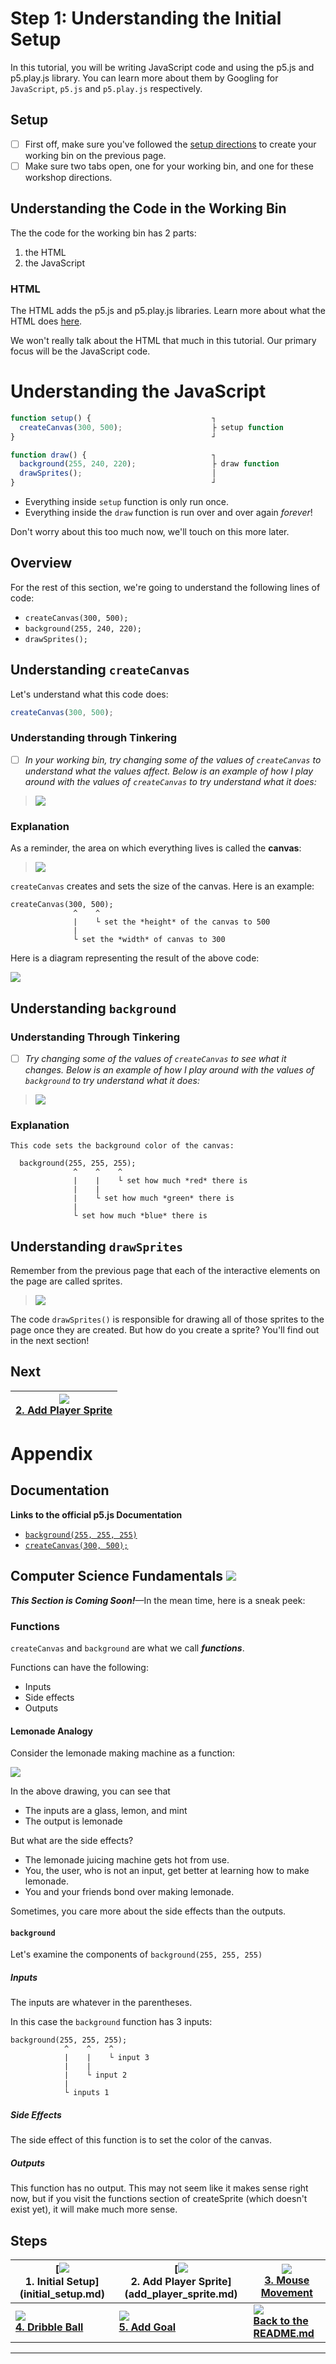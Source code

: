 # Step 1: Understanding the Initial Setup

In this tutorial, you will be writing JavaScript code and using the p5.js and
p5.play.js library. You can learn more about them by Googling for `JavaScript`,
`p5.js` and `p5.play.js` respectively.

## Setup

- [ ] First off, make sure you've followed the
      [setup directions](README.md#setup) to create your working bin on the
      previous page.
- [ ] Make sure two tabs open, one for your working bin, and one for these
      workshop directions.

## Understanding the Code in the Working Bin

The the code for the working bin has 2 parts:

1. the HTML
2. the JavaScript

### HTML

The HTML adds the p5.js and p5.play.js libraries. Learn more about what the HTML
does [here](own_editor.md).

We won't really talk about the HTML that much in this tutorial. Our primary
focus will be the JavaScript code.

# Understanding the JavaScript

```js
function setup() {                           ┐
  createCanvas(300, 500);                    ├ setup function
}                                            ┘

function draw() {                            ┐
  background(255, 240, 220);                 ├ draw function
  drawSprites();                             │
}                                            ┘
```

- Everything inside `setup` function is only run once.
- Everything inside the `draw` function is run over and over again _forever_!

Don't worry about this too much now, we'll touch on this more later.

## Overview

For the rest of this section, we're going to understand the following lines of
code:

  - `createCanvas(300, 500);`
  - `background(255, 240, 220);`
  - `drawSprites();`

## Understanding `createCanvas`

Let's understand what this code does:

```js
createCanvas(300, 500);
```

### Understanding through Tinkering

- [ ] _In your working bin, try changing some of the values of `createCanvas` to
      understand what the values affect. Below is an example of how I play
      around with the values of `createCanvas` to try understand what it does:_

> ![](img/1_tinkering_createCanvas.gif)

### Explanation

As a reminder, the area on which everything lives is called the **canvas**:

> ![](img/r_vocab_2.png)

`createCanvas` creates and sets the size of the canvas. Here is an example:

```
createCanvas(300, 500);
              ^    ^
              |    └ set the *height* of the canvas to 500
              |
              └ set the *width* of canvas to 300
```

Here is a diagram representing the result of the above code:

![](img/1_canvas_dimensions.png)

<!-- Google Drawing https://docs.google.com/drawings/d/1c0rai1S-RTuSrfU_WTnUKDH8o3c-eaeobzf7O58ad0k/edit?usp=sharing -->

## Understanding `background`

### Understanding Through Tinkering

- [ ] _Try changing some of the values of `createCanvas` to see what it
      changes. Below is an example of how I play around with the values of
      `background` to try understand what it does:_

> ![](img/1_tinkering_background.gif)

### Explanation

```
This code sets the background color of the canvas:

  background(255, 255, 255);
              ^    ^    ^
              |    |    └ set how much *red* there is
              |    |
              |    └ set how much *green* there is
              |
              └ set how much *blue* there is
```

## Understanding `drawSprites`

Remember from the previous page that each of the interactive elements on the
page are called sprites.

> ![](img/r_vocab_1.png)

The code `drawSprites()` is responsible for drawing all of those sprites to the
page once they are created. But how do you create a sprite? You'll find out in
the next section!



## Next

| **[![](img/2_mini.png)  <br> 2. Add Player Sprite](add_player_sprite.md)** |
|----------------------------------------------------------------------------|

# Appendix

## Documentation

**Links to the official p5.js Documentation**

- [`background(255, 255, 255)`](http://p5js.org/reference/#/p5/background)
- [`createCanvas(300, 500);`](http://p5js.org/reference/#/p5/createCanvas)

## Computer Science Fundamentals ![](img/computer_science.png)

**_This Section is Coming Soon!_**—In the mean time, here is a sneak peek:

### Functions

`createCanvas` and `background` are what we call _**functions**_.

Functions can have the following:

- Inputs
- Side effects
- Outputs

#### Lemonade Analogy

Consider the lemonade making machine as a function:

![](img/function_machine.png)

In the above drawing, you can see that

- The inputs are a glass, lemon, and mint
- The output is lemonade

But what are the side effects?

- The lemonade juicing machine gets hot from use.
- You, the user, who is not an input, get better at learning how to make
  lemonade.
- You and your friends bond over making lemonade.

Sometimes, you care more about the side effects than the outputs.

#### `background`

Let's examine the components of `background(255, 255, 255)`

##### Inputs

The inputs are whatever in the parentheses.

In this case the `background` function has 3 inputs:

```
background(255, 255, 255);
            ^    ^    ^
            |    |    └ input 3
            |    |
            |    └ input 2
            |
            └ inputs 1
```

##### Side Effects

The side effect of this function is to set the color of the canvas.

##### Outputs

This function has no output. This may not seem like it makes sense right now,
but if you visit the functions section of createSprite (which doesn't exist
yet), it will make much more sense.

## Steps

| **[![](img/1_mini.png) <br> 1. Initial Setup] (initial_setup.md)** | **[![](img/2_mini.png) <br> 2. Add Player Sprite]  (add_player_sprite.md)** | **[![](img/3_mini.gif)  <br> 3. Mouse Movement](mouse_movement.md)** |
|--------------------------------------------------------------------|-----------------------------------------------------------------------------|----------------------------------------------------------------------|
| **[![](img/4_mini.gif) <br> 4. Dribble Ball](dribble_ball.md)**    | **[![](img/5_mini.gif) <br> 5. Add Goal](add_goal.md)**                     | **[![](img/readme.png) <br> Back to the README.md](README.md)**      |

--------------------------------------------------------------------------------
